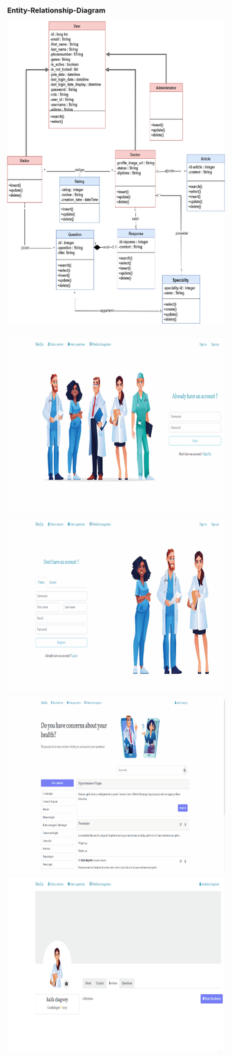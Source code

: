 ### Entity-Relationship-Diagram
<p align="center">
<img src="./demo/diagramme de classe global (1).png" alt="My Project GIF" width="800" height="700"> <br/> <br/>
  </p>
<p align="center">
<img src="./demo/lofin-visitor-gif.gif" alt="My Project GIF" width="800" height="400"> <br/> 
  </p>
  <p align="center">
<img src="./demo/register-doctor-gif.gif" alt="My Project GIF" width="800" height="400"> <br/> 
   </p>
  <p align="center">
<img src="./demo/search-questions-by-speciality-gif.gif" alt="My Project GIF" width="800" height="400"> <br/> 
   </p>
    <p align="center">
<img src="./demo/manage-rating-gif.gif" alt="My Project GIF" width="800" height="400"> <br/> 
</p>
